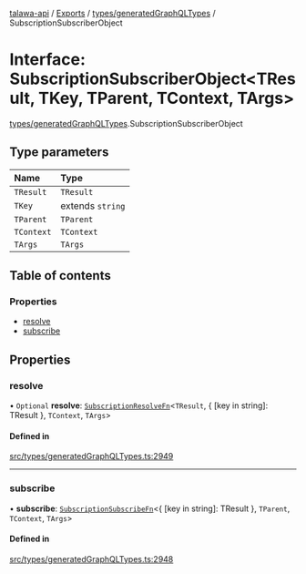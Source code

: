[talawa-api](../README.md) / [Exports](../modules.md) / [types/generatedGraphQLTypes](../modules/types_generatedGraphQLTypes.md) / SubscriptionSubscriberObject

# Interface: SubscriptionSubscriberObject\<TResult, TKey, TParent, TContext, TArgs\>

[types/generatedGraphQLTypes](../modules/types_generatedGraphQLTypes.md).SubscriptionSubscriberObject

## Type parameters

| Name | Type |
| :------ | :------ |
| `TResult` | `TResult` |
| `TKey` | extends `string` |
| `TParent` | `TParent` |
| `TContext` | `TContext` |
| `TArgs` | `TArgs` |

## Table of contents

### Properties

- [resolve](types_generatedGraphQLTypes.SubscriptionSubscriberObject.md#resolve)
- [subscribe](types_generatedGraphQLTypes.SubscriptionSubscriberObject.md#subscribe)

## Properties

### resolve

• `Optional` **resolve**: [`SubscriptionResolveFn`](../modules/types_generatedGraphQLTypes.md#subscriptionresolvefn)\<`TResult`, \{ [key in string]: TResult \}, `TContext`, `TArgs`\>

#### Defined in

[src/types/generatedGraphQLTypes.ts:2949](https://github.com/PalisadoesFoundation/talawa-api/blob/708df7e/src/types/generatedGraphQLTypes.ts#L2949)

___

### subscribe

• **subscribe**: [`SubscriptionSubscribeFn`](../modules/types_generatedGraphQLTypes.md#subscriptionsubscribefn)\<\{ [key in string]: TResult \}, `TParent`, `TContext`, `TArgs`\>

#### Defined in

[src/types/generatedGraphQLTypes.ts:2948](https://github.com/PalisadoesFoundation/talawa-api/blob/708df7e/src/types/generatedGraphQLTypes.ts#L2948)
